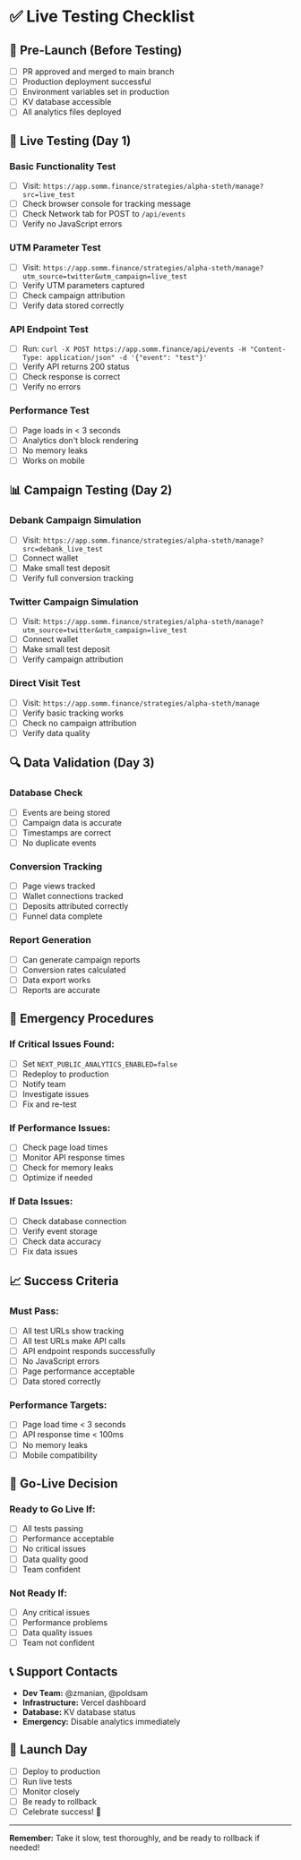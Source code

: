 # ✅ Live Testing Checklist

## 🚀 **Pre-Launch (Before Testing)**

- [ ] PR approved and merged to main branch
- [ ] Production deployment successful
- [ ] Environment variables set in production
- [ ] KV database accessible
- [ ] All analytics files deployed

## 🧪 **Live Testing (Day 1)**

### **Basic Functionality Test**
- [ ] Visit: `https://app.somm.finance/strategies/alpha-steth/manage?src=live_test`
- [ ] Check browser console for tracking message
- [ ] Check Network tab for POST to `/api/events`
- [ ] Verify no JavaScript errors

### **UTM Parameter Test**
- [ ] Visit: `https://app.somm.finance/strategies/alpha-steth/manage?utm_source=twitter&utm_campaign=live_test`
- [ ] Verify UTM parameters captured
- [ ] Check campaign attribution
- [ ] Verify data stored correctly

### **API Endpoint Test**
- [ ] Run: `curl -X POST https://app.somm.finance/api/events -H "Content-Type: application/json" -d '{"event": "test"}'`
- [ ] Verify API returns 200 status
- [ ] Check response is correct
- [ ] Verify no errors

### **Performance Test**
- [ ] Page loads in < 3 seconds
- [ ] Analytics don't block rendering
- [ ] No memory leaks
- [ ] Works on mobile

## 📊 **Campaign Testing (Day 2)**

### **Debank Campaign Simulation**
- [ ] Visit: `https://app.somm.finance/strategies/alpha-steth/manage?src=debank_live_test`
- [ ] Connect wallet
- [ ] Make small test deposit
- [ ] Verify full conversion tracking

### **Twitter Campaign Simulation**
- [ ] Visit: `https://app.somm.finance/strategies/alpha-steth/manage?utm_source=twitter&utm_campaign=live_test`
- [ ] Connect wallet
- [ ] Make small test deposit
- [ ] Verify campaign attribution

### **Direct Visit Test**
- [ ] Visit: `https://app.somm.finance/strategies/alpha-steth/manage`
- [ ] Verify basic tracking works
- [ ] Check no campaign attribution
- [ ] Verify data quality

## 🔍 **Data Validation (Day 3)**

### **Database Check**
- [ ] Events are being stored
- [ ] Campaign data is accurate
- [ ] Timestamps are correct
- [ ] No duplicate events

### **Conversion Tracking**
- [ ] Page views tracked
- [ ] Wallet connections tracked
- [ ] Deposits attributed correctly
- [ ] Funnel data complete

### **Report Generation**
- [ ] Can generate campaign reports
- [ ] Conversion rates calculated
- [ ] Data export works
- [ ] Reports are accurate

## 🚨 **Emergency Procedures**

### **If Critical Issues Found:**
- [ ] Set `NEXT_PUBLIC_ANALYTICS_ENABLED=false`
- [ ] Redeploy to production
- [ ] Notify team
- [ ] Investigate issues
- [ ] Fix and re-test

### **If Performance Issues:**
- [ ] Check page load times
- [ ] Monitor API response times
- [ ] Check for memory leaks
- [ ] Optimize if needed

### **If Data Issues:**
- [ ] Check database connection
- [ ] Verify event storage
- [ ] Check data accuracy
- [ ] Fix data issues

## 📈 **Success Criteria**

### **Must Pass:**
- [ ] All test URLs show tracking
- [ ] All test URLs make API calls
- [ ] API endpoint responds successfully
- [ ] No JavaScript errors
- [ ] Page performance acceptable
- [ ] Data stored correctly

### **Performance Targets:**
- [ ] Page load time < 3 seconds
- [ ] API response time < 100ms
- [ ] No memory leaks
- [ ] Mobile compatibility

## 🎯 **Go-Live Decision**

### **Ready to Go Live If:**
- [ ] All tests passing
- [ ] Performance acceptable
- [ ] No critical issues
- [ ] Data quality good
- [ ] Team confident

### **Not Ready If:**
- [ ] Any critical issues
- [ ] Performance problems
- [ ] Data quality issues
- [ ] Team not confident

## 📞 **Support Contacts**

- **Dev Team:** @zmanian, @poldsam
- **Infrastructure:** Vercel dashboard
- **Database:** KV database status
- **Emergency:** Disable analytics immediately

## 🎉 **Launch Day**

- [ ] Deploy to production
- [ ] Run live tests
- [ ] Monitor closely
- [ ] Be ready to rollback
- [ ] Celebrate success! 🚀

---

**Remember:** Take it slow, test thoroughly, and be ready to rollback if needed!
